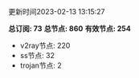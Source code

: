 更新时间2023-02-13 13:15:27

**总订阅: 73**
**总节点: 860**
**有效节点: 254**
- v2ray节点: 220
- ss节点: 32
- trojan节点: 2
